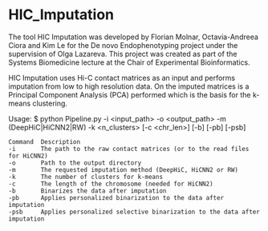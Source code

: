# HIC_Imputation


The tool HIC Imputation was developed by Florian Molnar, Octavia-Andreea Ciora and Kim Le for the De novo Endophenotyping project under the supervision of Olga Lazareva. This project was created as part of the Systems Biomedicine lecture at the Chair of Experimental Bioinformatics.

HIC Imputation uses Hi-C contact matrices as an input and performs imputation from low to high resolution data. On the imputed matrices is a Principal Component Analysis (PCA) performed which is the basis for the k-means clustering. 


Usage:
$ python Pipeline.py -i <input_path> -o <output_path>
  -m (DeepHiC|HiCNN2|RW) -k <n_clusters> [-c <chr_len>]
  [-b] [-pb] [-psb]
  
 
 ``` 
 Command  Description
 -i       The path to the raw contact matrices (or to the read files for HiCNN2)
 -o       Path to the output directory
 -m       The requested imputation method (DeepHiC, HiCNN2 or RW)
 -k       The number of clusters for k-means
 -c       The length of the chromosome (needed for HiCNN2)
 -b       Binarizes the data after imputation
 -pb      Applies personalized binarization to the data after imputation
 -psb     Applies personalized selective binarization to the data after imputation 
```
